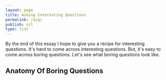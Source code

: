 ```yaml
---
layout: page
title: Asking Interesting Questions
permalink: /aiq/
publish: nil
type: list
---
```


By the end of this essay I hope to give you a recipe for interesting questions.
It's hard to come across interesting questions.
But, it's easy to come across boring questions.
Let's see what boring questions look like.

## Anatomy Of Boring Questions
